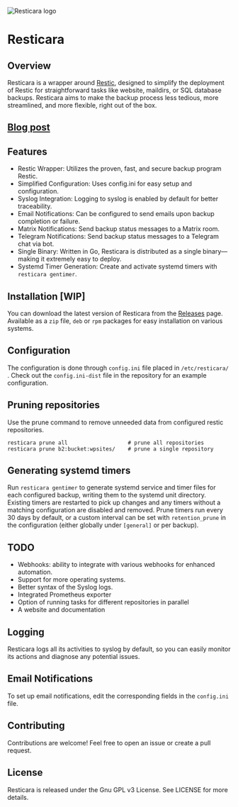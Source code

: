 ![Resticara logo](https://repository-images.githubusercontent.com/683147638/770302ee-0cd8-4394-a039-7250d003a0a0)
# Resticara

## Overview
Resticara is a wrapper around [Restic](https://restic.net/), designed to simplify the deployment of Restic for straightforward tasks like website, maildirs, or SQL database backups. Resticara aims to make the backup process less tedious, more streamlined, and more flexible, right out of the box.

## [Blog post](https://petrovs.info/post/2023-09-11-resticara/)

## Features
* Restic Wrapper: Utilizes the proven, fast, and secure backup program Restic.
* Simplified Configuration: Uses config.ini for easy setup and configuration.
* Syslog Integration: Logging to syslog is enabled by default for better traceability.
* Email Notifications: Can be configured to send emails upon backup completion or failure.
* Matrix Notifications: Send backup status messages to a Matrix room.
* Telegram Notifications: Send backup status messages to a Telegram chat via bot.
* Single Binary: Written in Go, Resticara is distributed as a single binary—making it extremely easy to deploy.
 * Systemd Timer Generation: Create and activate systemd timers with `resticara gentimer`.

## Installation [WIP]
You can download the latest version of Resticara from the [Releases](https://github.com/VuteTech/Resticara/releases) page. Available as a `zip` file, `deb` or `rpm` packages for easy installation on various systems.

## Configuration
The configuration is done through `config.ini` file placed in `/etc/resticara/` . Check out the `config.ini-dist` file in the repository for an example configuration.

## Pruning repositories
Use the prune command to remove unneeded data from configured restic repositories.

```
resticara prune all                   # prune all repositories
resticara prune b2:bucket:wpsites/    # prune a single repository
```

## Generating systemd timers
Run `resticara gentimer` to generate systemd service and timer files for each configured backup, writing them to the systemd unit directory. Existing timers are restarted to pick up changes and any timers without a matching configuration are disabled and removed. Prune timers run every 30 days by default, or a custom interval can be set with `retention_prune` in the configuration (either globally under `[general]` or per backup).

## TODO
* Webhooks: ability to integrate with various webhooks for enhanced automation.
* Support for more operating systems.
* Better syntax of the Syslog logs.
* Integrated Prometheus exporter
* Option of running tasks for different repositories in parallel
* A website and documentation

## Logging
Resticara logs all its activities to syslog by default, so you can easily monitor its actions and diagnose any potential issues.

## Email Notifications
To set up email notifications, edit the corresponding fields in the `config.ini` file.

## Contributing
Contributions are welcome! Feel free to open an issue or create a pull request.

## License
Resticara is released under the Gnu GPL v3 License. See LICENSE for more details.
